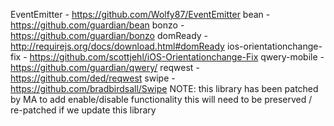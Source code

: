 EventEmitter - https://github.com/Wolfy87/EventEmitter
bean - https://github.com/guardian/bean
bonzo - https://github.com/guardian/bonzo
domReady - http://requirejs.org/docs/download.html#domReady
ios-orientationchange-fix - https://github.com/scottjehl/iOS-Orientationchange-Fix
qwery-mobile - https://github.com/guardian/qwery/
reqwest - https://github.com/ded/reqwest
swipe - https://github.com/bradbirdsall/Swipe
        NOTE: this library has been patched by MA to add enable/disable functionality
              this will need to be preserved / re-patched if we update this library
